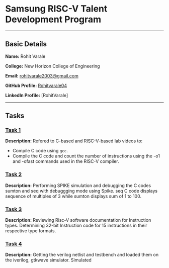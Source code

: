 # **Samsung RISC-V Talent Development Program**
---
## Basic Details

**Name:** Rohit Varale

**College:** New Horizon College of Engineering

**Email:** [rohitvarale2003@gmail.com](mailto:rohitvarale2003@gmail.com)

**GitHub Profile:** [Rohitvarale04](https://github.com/Rohitvarale04/Samsung-Riscv-/edit/main/README.md)  

**LinkedIn Profile:** [RohitVarale]

---
## Tasks
### [Task 1](Task1/)
**Description:** Refered to C-based and RISC-V-based lab videos to:
- Compile C code using `gcc`.
- Compile the C code and count the number of instructions using the -o1 and -ofast commands used in the RISC-V compiler.

### [Task 2](TASK2/)
**Description:** Performing SPIKE simulation and debugging the C codes sumton and seq with debuggging mode using Spike.
seq C code displays sequence of multiples of 3 while sumton displays sum of 1 to 100. 

### [Task 3](TASK3/)
**Description:** Reviewing Risc-V software documentation for Instruction types.
Determining 32-bit Instruction code for 15 instructions in their respective type formats.

### [Task 4](TASK4/)
**Description:** Getting the verilog netlist and testbench and loaded them on the iverilog, gtkwave simulator. Simulated
